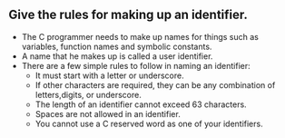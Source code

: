 ## Give the rules for making up an identifier.
* The C programmer needs to make up names for things such as variables, function names and symbolic constants.
* A name that he makes up is called a user identifier.
* There are a few simple rules to follow in naming an identifier:
    * It must start with a letter or underscore.
    *  If other characters are required, they can be any combination of letters,digits, or underscore.
    * The length of an identifier cannot exceed 63 characters.
    * Spaces are not allowed in an identifier.
    * You cannot use a C reserved word as one of your identifiers.